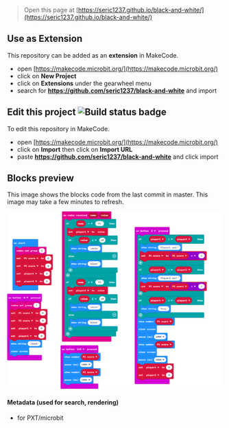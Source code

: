
> Open this page at [https://seric1237.github.io/black-and-white/](https://seric1237.github.io/black-and-white/)

## Use as Extension

This repository can be added as an **extension** in MakeCode.

* open [https://makecode.microbit.org/](https://makecode.microbit.org/)
* click on **New Project**
* click on **Extensions** under the gearwheel menu
* search for **https://github.com/seric1237/black-and-white** and import

## Edit this project ![Build status badge](https://github.com/seric1237/black-and-white/workflows/MakeCode/badge.svg)

To edit this repository in MakeCode.

* open [https://makecode.microbit.org/](https://makecode.microbit.org/)
* click on **Import** then click on **Import URL**
* paste **https://github.com/seric1237/black-and-white** and click import

## Blocks preview

This image shows the blocks code from the last commit in master.
This image may take a few minutes to refresh.

![A rendered view of the blocks](https://github.com/seric1237/black-and-white/raw/master/.github/makecode/blocks.png)

#### Metadata (used for search, rendering)

* for PXT/microbit
<script src="https://makecode.com/gh-pages-embed.js"></script><script>makeCodeRender("{{ site.makecode.home_url }}", "{{ site.github.owner_name }}/{{ site.github.repository_name }}");</script>
